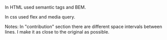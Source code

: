 In HTML used semantic tags and BEM.

In css used flex and media query.


Notes:
 In "contribution" section there are different space intervals between lines. I make it as close to the original as possible.
 